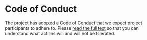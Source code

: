  # Code of Conduct

The project has adopted a Code of Conduct that we expect project participants to adhere to. Please [read the full text](https://developers.libra.org/docs/policies/code-of-conduct) so that you can understand what actions will and will not be tolerated.
